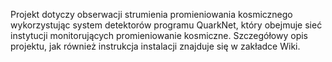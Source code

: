Projekt dotyczy obserwacji strumienia promieniowania kosmicznego wykorzystując system detektorów programu QuarkNet, który obejmuje sieć instytucji monitorujących promieniowanie kosmiczne. Szczegółowy opis projektu, jak również instrukcja instalacji znajduje się w zakładce Wiki.


